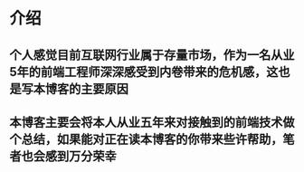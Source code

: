 # 介绍

## 个人感觉目前互联网行业属于存量市场，作为一名从业5年的前端工程师深深感受到内卷带来的危机感，这也是写本博客的主要原因

## 本博客主要会将本人从业五年来对接触到的前端技术做个总结，如果能对正在读本博客的你带来些许帮助，笔者也会感到万分荣幸

